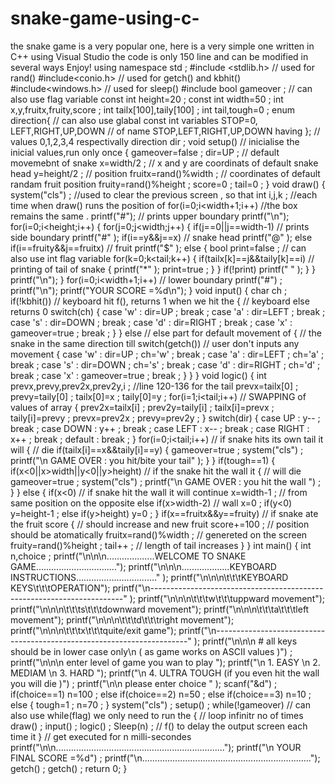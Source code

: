 # snake-game-using-c-
the snake game is a very popular one, here is a very simple one written in C++ using Visual Studio  the code is only 150 line and can be modified in several ways  Enjoy!
using namespace std ;
#include <stdlib.h> // used for rand()
#include<conio.h> // used for getch() and kbhit()
#include<windows.h> // used for sleep()
#include<iomanip>
bool gameover ; // can also use flag variable
const int height=20 ;
const int width=50 ;
int x,y,fruitx,fruity,score ;
int tailx[100],taily[100] ;
int tail,tough=0 ;
enum direction{ // can also use glabal const int variables
STOP=0, LEFT,RIGHT,UP,DOWN // of name STOP,LEFT,RIGHT,UP,DOWN having
}; // values 0,1,2,3,4 respectivally
direction dir ;
void setup() // inicialise the inicial values,run only once
{
gameover=false ;
dir=UP ; // default movemebnt of snake
x=width/2 ; // x and y are coordinats of default snake head
y=height/2 ; // position
fruitx=rand()%width ; // coordinates of default randam fruit position
fruity=rand()%height ;
score=0 ;
tail=0 ;
}
void draw()
{
system("cls") ; //used to clear the previous screen , so that
int i,j,k ; //each time when draw() runs the position of
for(i=0;i<width+1;i++) //the box remains the same .
printf("#"); // prints upper boundary
printf("\n");
for(i=0;i<height;i++)
{
for(j=0;j<width;j++)
{
if(j==0||j==width-1) // prints side boundary
printf("#" );
if(i==y&&j==x) // snake head
printf("@" );
else if(i==fruity&&j==fruitx) // fruit
printf("$" );
else
{
bool print=false ; // can also use int flag variable
for(k=0;k<tail;k++)
{
if(tailx[k]==j&&taily[k]==i) // printing of tail of snake
{
printf("*" );
print=true ;
}
}
if(!print)
printf(" " );
}
}
printf("\n");
}
for(i=0;i<width+1;i++) // lower boundary
printf("#") ;
printf("\n");
printf("YOUR SCORE =%d\n");
}
void input()
{
char ch ;
if(!kbhit()) // keyboard hit f(), returns 1 when we hit the
{ // keyboard else returns 0
switch(ch)
{
case 'w' : dir=UP ;
 break ;
case 'a' : dir=LEFT ;
 break ;
case 's' : dir=DOWN ;
 break ;
case 'd' : dir=RIGHT ;
 break ;
case 'x' : gameover=true ;
 break ;
}
}
else // else part for default movement of
{ // the snake in the same direction till
switch(getch()) // user don't inputs any movement
{
case 'w' : dir=UP ;
 ch='w' ;
 break ;
case 'a' : dir=LEFT ;
 ch='a' ;
 break ;
case 's' : dir=DOWN ;
 ch='s' ;
 break ;
case 'd' : dir=RIGHT ;
 ch='d' ;
 break ;
case 'x' : gameover=true ;
 break ;
}
}
}
void logic()
{
int prevx,prevy,prev2x,prev2y,i ; //line 120-136 for the tail
prevx=tailx[0] ;
prevy=taily[0] ;
tailx[0]=x ;
taily[0]=y ;
for(i=1;i<tail;i++) // SWAPPING of values of array
{
prev2x=tailx[i] ;
prev2y=taily[i] ;
tailx[i]=prevx ;
taily[i]=prevy ;
prevx=prev2x ;
prevy=prev2y ;
}
switch(dir)
{
case UP : y-- ;
 break ;
case DOWN : y++ ;
 break ;
case LEFT : x-- ;
 break ;
case RIGHT : x++ ;
 break ;
default : break ;
}
for(i=0;i<tail;i++) // if snake hits its own tail it will
{ // die
if(tailx[i]==x&&taily[i]==y)
{
gameover=true ;
system("cls") ;
printf("\n GAME OVER : you hit/bite your tail" );
}
}
if(tough==1)
{
if(x<0||x>width||y<0||y>height) // if the snake hit the wall it
{ // will die
 gameover=true ;
 system("cls") ;
printf("\n GAME OVER : you hit the wall ") ;
}
}
else
{
if(x<0) // if snake hit the wall it will continue
x=width-1 ; // from same position on the opposite
else if(x>width-2) // wall
x=0 ;
if(y<0)
y=height-1 ;
else if(y>height)
y=0 ;
}
if(x==fruitx&&y==fruity) // if snake ate the fruit score
{ // should increase and new fruit
score+=100 ; // position should be atomatically
fruitx=rand()%width ; // genereted on the screen
fruity=rand()%height ;
tail++ ; // length of tail increases
}
}
int main()
{
int n,choice ;
printf("\n\n\n...................WELCOME TO SNAKE GAME................................");
printf("\n\n\n...................KEYBOARD INSTRUCTIONS................................" );
printf("\n\n\n\t\t\tKEYBOARD KEYS\t\t\tOPERATION");
printf("\n-----------------------------------------------------------------------" );
printf("\n\n\n\t\t\tw\t\t\tuppward movement");
printf("\n\n\n\t\t\ts\t\t\tdownward movement");
printf("\n\n\n\t\t\ta\t\t\tleft movement");
printf("\n\n\n\t\t\td\t\t\tright movement");
printf("\n\n\n\t\t\tx\t\t\tquite/exit game");
printf("\n-----------------------------------------------------------------------" );
printf("\n\n\n # all keys should be in lower case only\n ( as game works on ASCII values )") ;
printf("\n\n\n enter level of game you wan to play ");
printf("\n 1. EASY \n 2. MEDIAM \n 3. HARD ");
printf("\n 4. ULTRA TOUGH (if you even hit the wall you will die )") ;
printf("\n\n please enter choice " );
scanf("&d") ;
if(choice==1)
n=100 ;
else if(choice==2)
n=50 ;
else if(choice==3)
n=10 ;
else
{
tough=1 ;
n=70 ;
}
system("cls") ;
setup() ;
while(!gameover) // can also use while(flag) we only need to run the
{ // loop infinitr no of times
draw() ;
input() ;
logic() ;
Sleep(n) ; // f() to delay the output screen each time it
} // get executed for n milli-secondes
printf("\n\n...................................................................");
printf("\n YOUR FINAL SCORE =%d") ;
printf("\n...................................................................");
getch() ;
getch() ;
return 0;
}
